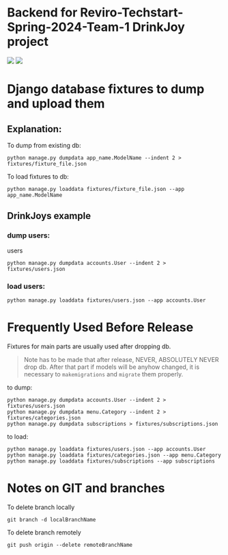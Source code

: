 # Backend for Reviro-Techstart-Spring-2024-Team-1 DrinkJoy project

![](https://github.com/Reviro-Spring-TechStart2024-T1/backend/workflows/Django%20CI/badge.svg)
![](https://github.com/Reviro-Spring-TechStart2024-T1/backend/workflows/Pytest%20CI/badge.svg)

# Django database fixtures to dump and upload them

## Explanation:
To dump from existing db:

```shell
python manage.py dumpdata app_name.ModelName --indent 2 > fixtures/fixture_file.json
```

To load fixtures to db:

```shell
python manage.py loaddata fixtures/fixture_file.json --app app_name.ModelName
```

## DrinkJoys example

### dump users:

users
```shell
python manage.py dumpdata accounts.User --indent 2 > fixtures/users.json
```

### load users:
```shell
python manage.py loaddata fixtures/users.json --app accounts.User
```


# Frequently Used Before Release

Fixtures for main parts are usually used after dropping db.

> Note has to be made that after release, NEVER, ABSOLUTELY NEVER drop db. After that part if models will be anyhow changed, it is necessary to `makemigrations` and `migrate` them properly.

to dump:
```shell
python manage.py dumpdata accounts.User --indent 2 > fixtures/users.json
python manage.py dumpdata menu.Category --indent 2 > fixtures/categories.json
python manage.py dumpdata subscriptions > fixtures/subscriptions.json
```

to load:
```shell
python manage.py loaddata fixtures/users.json --app accounts.User
python manage.py loaddata fixtures/categories.json --app menu.Category
python manage.py loaddata fixtures/subscriptions --app subscriptions
```


# Notes on GIT and branches

To delete branch locally
```shell
git branch -d localBranchName
```

To delete branch remotely
```shell
git push origin --delete remoteBranchName
```
